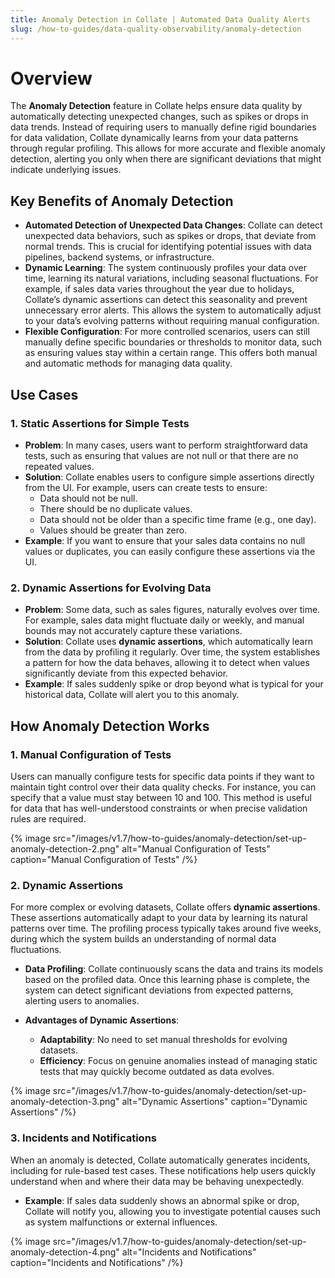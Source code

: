 ```yaml
---
title: Anomaly Detection in Collate | Automated Data Quality Alerts
slug: /how-to-guides/data-quality-observability/anomaly-detection
---
```


# Overview

The **Anomaly Detection** feature in Collate helps ensure data quality by automatically detecting unexpected changes, such as spikes or drops in data trends. Instead of requiring users to manually define rigid boundaries for data validation, Collate dynamically learns from your data patterns through regular profiling. This allows for more accurate and flexible anomaly detection, alerting you only when there are significant deviations that might indicate underlying issues.

## Key Benefits of Anomaly Detection

- **Automated Detection of Unexpected Data Changes**: Collate can detect unexpected data behaviors, such as spikes or drops, that deviate from normal trends. This is crucial for identifying potential issues with data pipelines, backend systems, or infrastructure.
- **Dynamic Learning**: The system continuously profiles your data over time, learning its natural variations, including seasonal fluctuations. For example, if sales data varies throughout the year due to holidays, Collate’s dynamic assertions can detect this seasonality and prevent unnecessary error alerts. This allows the system to automatically adjust to your data’s evolving patterns without requiring manual configuration.
- **Flexible Configuration**: For more controlled scenarios, users can still manually define specific boundaries or thresholds to monitor data, such as ensuring values stay within a certain range. This offers both manual and automatic methods for managing data quality.

## Use Cases

### 1. Static Assertions for Simple Tests

- **Problem**: In many cases, users want to perform straightforward data tests, such as ensuring that values are not null or that there are no repeated values.
- **Solution**: Collate enables users to configure simple assertions directly from the UI. For example, users can create tests to ensure:
  - Data should not be null.
  - There should be no duplicate values.
  - Data should not be older than a specific time frame (e.g., one day).
  - Values should be greater than zero.
- **Example**: If you want to ensure that your sales data contains no null values or duplicates, you can easily configure these assertions via the UI.

### 2. Dynamic Assertions for Evolving Data

- **Problem**: Some data, such as sales figures, naturally evolves over time. For example, sales data might fluctuate daily or weekly, and manual bounds may not accurately capture these variations.
- **Solution**: Collate uses **dynamic assertions**, which automatically learn from the data by profiling it regularly. Over time, the system establishes a pattern for how the data behaves, allowing it to detect when values significantly deviate from this expected behavior.
- **Example**: If sales suddenly spike or drop beyond what is typical for your historical data, Collate will alert you to this anomaly.

## How Anomaly Detection Works

### 1. Manual Configuration of Tests

Users can manually configure tests for specific data points if they want to maintain tight control over their data quality checks. For instance, you can specify that a value must stay between 10 and 100. This method is useful for data that has well-understood constraints or when precise validation rules are required.

{% image
  src="/images/v1.7/how-to-guides/anomaly-detection/set-up-anomaly-detection-2.png"
  alt="Manual Configuration of Tests"
  caption="Manual Configuration of Tests"
 /%}

### 2. Dynamic Assertions

For more complex or evolving datasets, Collate offers **dynamic assertions**. These assertions automatically adapt to your data by learning its natural patterns over time. The profiling process typically takes around five weeks, during which the system builds an understanding of normal data fluctuations.

- **Data Profiling**: Collate continuously scans the data and trains its models based on the profiled data. Once this learning phase is complete, the system can detect significant deviations from expected patterns, alerting users to anomalies.
  
- **Advantages of Dynamic Assertions**:
  - **Adaptability**: No need to set manual thresholds for evolving datasets.
  - **Efficiency**: Focus on genuine anomalies instead of managing static tests that may quickly become outdated as data evolves.

{% image
  src="/images/v1.7/how-to-guides/anomaly-detection/set-up-anomaly-detection-3.png"
  alt="Dynamic Assertions"
  caption="Dynamic Assertions"
 /%}

### 3. Incidents and Notifications

When an anomaly is detected, Collate automatically generates incidents, including for rule-based test cases. These notifications help users quickly understand when and where their data may be behaving unexpectedly.

- **Example**: If sales data suddenly shows an abnormal spike or drop, Collate will notify you, allowing you to investigate potential causes such as system malfunctions or external influences.

{% image
  src="/images/v1.7/how-to-guides/anomaly-detection/set-up-anomaly-detection-4.png"
  alt="Incidents and Notifications"
  caption="Incidents and Notifications"
 /%}
